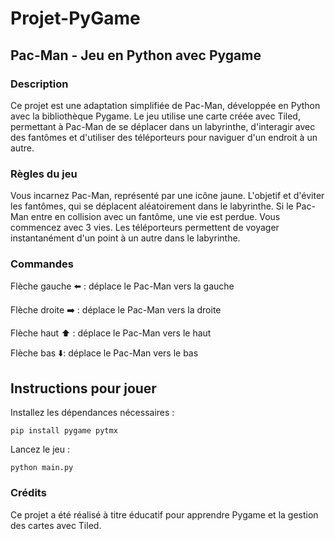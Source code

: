 # Projet-PyGame

## Pac-Man - Jeu en Python avec Pygame

### Description

Ce projet est une adaptation simplifiée de Pac-Man, développée en Python avec la bibliothèque Pygame. Le jeu utilise une carte créée avec Tiled, permettant à Pac-Man de se déplacer dans un labyrinthe, d'interagir avec des fantômes et d'utiliser des téléporteurs pour naviguer d'un endroit à un autre.

### Règles du jeu

Vous incarnez Pac-Man, représenté par une icône jaune.
L'objetif et d'éviter les fantômes, qui se déplacent aléatoirement dans le labyrinthe.
Si le Pac-Man entre en collision avec un fantôme, une vie est perdue.
Vous commencez avec 3 vies.
Les téléporteurs permettent de voyager instantanément d'un point à un autre dans le labyrinthe.

### Commandes

Flèche gauche ⬅️ : déplace le Pac-Man vers la gauche

Flèche droite ➡️ : déplace le Pac-Man vers la droite

Flèche haut ⬆️ : déplace le Pac-Man vers le haut

Flèche bas ⬇️: déplace le Pac-Man vers le bas 

## Instructions pour jouer

Installez les dépendances nécessaires :

```
pip install pygame pytmx
```

Lancez le jeu :

```
python main.py
```

### Crédits

Ce projet a été réalisé à titre éducatif pour apprendre Pygame et la gestion des cartes avec Tiled.